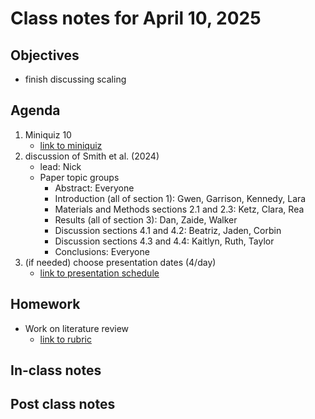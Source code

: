 # Class notes for April 10, 2025

## Objectives
- finish discussing scaling

## Agenda
1. Miniquiz 10
	- [link to miniquiz](../miniquizzes/miniquiz10_04.10.2025.pdf)
2. discussion of Smith et al. (2024)
	- lead: Nick
	- Paper topic groups
		- Abstract: Everyone
		- Introduction (all of section 1): Gwen, Garrison, Kennedy, Lara
		- Materials and Methods sections 2.1 and 2.3: Ketz, Clara, Rea
		- Results (all of section 3): Dan, Zaide, Walker
		- Discussion sections 4.1 and 4.2: Beatriz, Jaden, Corbin
		- Discussion sections 4.3 and 4.4: Kaitlyn, Ruth, Taylor
		- Conclusions: Everyone
3. (if needed) choose presentation dates (4/day)
	- [link to presentation schedule](../literature_review/literature_review_presentation_schedule.md)

## Homework
- Work on literature review
	- [link to rubric](../rubrics/review_rubric.md)

## In-class notes

## Post class notes